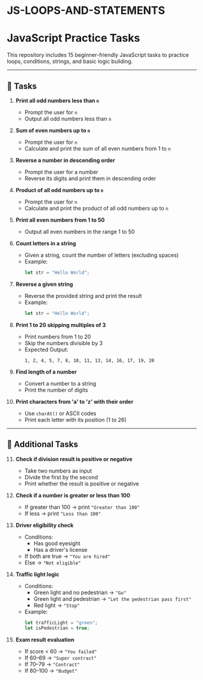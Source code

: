 # JS-LOOPS-AND-STATEMENTS

# JavaScript Practice Tasks

This repository includes 15 beginner-friendly JavaScript tasks to practice loops, conditions, strings, and basic logic building.

---

## 🧠 Tasks

1. **Print all odd numbers less than `n`**
   - Prompt the user for `n`
   - Output all odd numbers less than `n`

2. **Sum of even numbers up to `n`**
   - Prompt the user for `n`
   - Calculate and print the sum of all even numbers from 1 to `n`

3. **Reverse a number in descending order**
   - Prompt the user for a number
   - Reverse its digits and print them in descending order

4. **Product of all odd numbers up to `n`**
   - Prompt the user for `n`
   - Calculate and print the product of all odd numbers up to `n`

5. **Print all even numbers from 1 to 50**
   - Output all even numbers in the range 1 to 50

6. **Count letters in a string**
   - Given a string, count the number of letters (excluding spaces)
   - Example:
     ```js
     let str = "Hello World";
     ```

7. **Reverse a given string**
   - Reverse the provided string and print the result
   - Example:
     ```js
     let str = "Hello World";
     ```

8. **Print 1 to 20 skipping multiples of 3**
   - Print numbers from 1 to 20
   - Skip the numbers divisible by 3
   - Expected Output:
     ```
     1, 2, 4, 5, 7, 8, 10, 11, 13, 14, 16, 17, 19, 20
     ```

9. **Find length of a number**
   - Convert a number to a string
   - Print the number of digits

10. **Print characters from 'a' to 'z' with their order**
    - Use `charAt()` or ASCII codes
    - Print each letter with its position (1 to 26)

---

## 🧩 Additional Tasks

11. **Check if division result is positive or negative**
    - Take two numbers as input
    - Divide the first by the second
    - Print whether the result is positive or negative

12. **Check if a number is greater or less than 100**
    - If greater than 100 → print `"Greater than 100"`
    - If less → print `"Less than 100"`

13. **Driver eligibility check**
    - Conditions:
      - Has good eyesight
      - Has a driver's license
    - If both are true → `"You are hired"`
    - Else → `"Not eligible"`

14. **Traffic light logic**
    - Conditions:
      - Green light and no pedestrian → `"Go"`
      - Green light and pedestrian → `"Let the pedestrian pass first"`
      - Red light → `"Stop"`
    - Example:
      ```js
      let trafficLight = "green";
      let isPedestrian = true;
      ```

15. **Exam result evaluation**
    - If score < 60 → `"You failed"`
    - If 60–69 → `"Super contract"`
    - If 70–79 → `"Contract"`
    - If 80–100 → `"Budget"`
